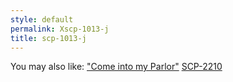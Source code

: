 ```yaml
---
style: default
permalink: Xscp-1013-j
title: scp-1013-j
---
```

You may also like:
["Come into my Parlor"](http://scp-wiki.net/goc-tale-comeintomyparlor)
[SCP-2210](http://scp-wiki.net/scp-2210)